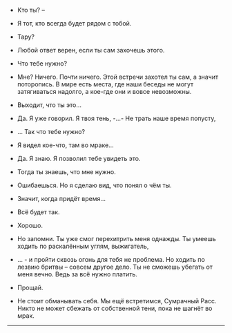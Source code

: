 - Кто ты? –

- Я тот, кто всегда будет рядом с тобой.

- Тару?

- Любой ответ верен, если ты сам захочешь этого.

- Что тебе нужно?

- Мне? Ничего. Почти ничего. Этой встречи захотел ты сам, а значит поторопись.
В мире есть места, где наши беседы не могут затягиваться надолго,
а кое-где они и вовсе невозможны.

- Выходит, что ты это…

- Да. Я уже говорил. Я твоя тень, -…- Не трать наше время попусту,
- … Так что тебе нужно?

- Я видел кое-что, там во мраке…

- Да. Я знаю. Я позволил тебе увидеть это.

- Тогда ты знаешь, что мне нужно.

- Ошибаешься. Но я сделаю вид, что понял о чём ты.

- Значит, когда придёт время…

- Всё будет так.

- Хорошо.

- Но запомни. Ты уже смог перехитрить меня однажды.
Ты умеешь ходить по раскалённым углям, выжигатель,
- … - и пройти сквозь огонь для тебя не проблема.
Но ходить по лезвию бритвы – совсем другое дело.
Ты не сможешь убегать от меня вечно. Ведь за всё нужно платить.

- Прощай.

- Не стоит обманывать себя. Мы ещё встретимся, Сумрачный Расс.
Никто не может сбежать от собственной тени, пока не шагнёт во мрак.

---

